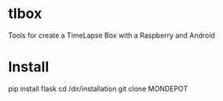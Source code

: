 tlbox
=====

Tools for create a TimeLapse Box with a Raspberry and Android


Install
====
pip install flask
cd /dir/installation
git clone MONDEPOT